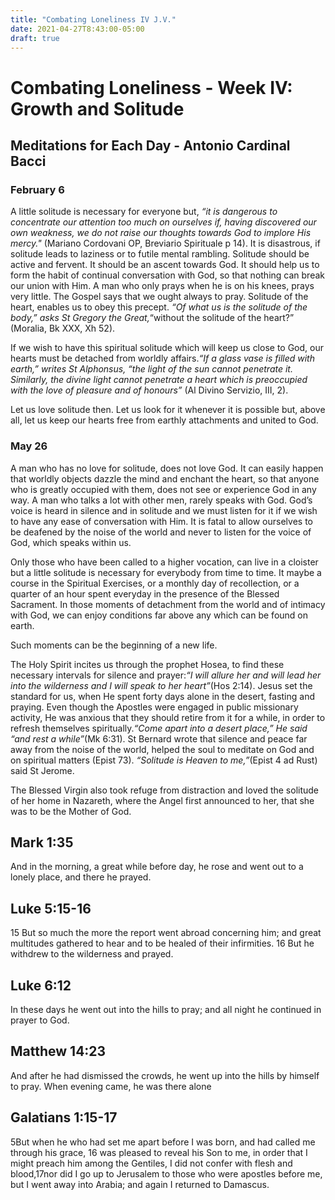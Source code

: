 ```yaml
---
title: "Combating Loneliness IV J.V."
date: 2021-04-27T8:43:00-05:00
draft: true
---
```


# Combating Loneliness - Week IV: Growth and Solitude 

## Meditations for Each Day - Antonio Cardinal Bacci

### February 6

A little solitude is necessary for everyone but, _“it is dangerous to concentrate our attention too much on ourselves if, having discovered our own weakness, we do not raise our thoughts towards God to implore His mercy."_ (Mariano Cordovani OP, Breviario Spirituale p 14).
It is disastrous, if solitude leads to laziness or to futile mental rambling.
Solitude should be active and fervent.
It should be an ascent towards God.
It should help us to form the habit of continual conversation with God, so that nothing can break our union with Him.
A man who only prays when he is on his knees, prays very little.
The Gospel says that we ought always to pray.
Solitude of the heart, enables us to obey this precept.
_“Of what us is the solitude of the body,” asks St Gregory the Great,_“without the solitude of the heart?” (Moralia, Bk XXX, Xh 52).

If we wish to have this spiritual solitude which will keep us close to God, our hearts must be detached from worldly affairs._“If a glass vase is filled with earth,” writes St Alphonsus, “the light of the sun cannot penetrate it. Similarly, the divine light cannot penetrate a heart which is preoccupied with the love of pleasure and of honours”_ (Al Divino Servizio, III, 2).

Let us love solitude then.
Let us look for it whenever it is possible but, above all, let us keep our hearts free from earthly attachments and united to God.

### May 26

A man who has no love for solitude, does not love God.
It can easily happen that worldly objects dazzle the mind and enchant the heart, so that anyone who is greatly occupied with them, does not see or experience God in any way.
A man who talks a lot with other men, rarely speaks with God.
God’s voice is heard in silence and in solitude and we must listen for it if we wish to have any ease of conversation with Him.
It is fatal to allow ourselves to be deafened by the noise of the world and never to listen for the voice of God, which speaks within us.

Only those who have been called to a higher vocation, can live in a cloister but a little solitude is necessary for everybody from time to time.
It maybe a course in the Spiritual Exercises, or a monthly day of recollection, or a quarter of an hour spent everyday in the presence of the Blessed Sacrament.
In those moments of detachment from the world and of intimacy with God, we can enjoy conditions far above any which can be found on earth.

Such moments can be the beginning of a new life.

The Holy Spirit incites us through the prophet Hosea, to find these necessary intervals for silence and prayer:_“I will allure her and will lead her into the wilderness and I will speak to her heart”_(Hos 2:14).
Jesus set the standard for us, when He spent forty days alone in the desert, fasting and praying.
Even though the Apostles were engaged in public missionary activity, He was anxious that they should retire from it for a while, in order to refresh themselves spiritually._“Come apart into a desert place,” He said “and rest a while”_(Mk 6:31).
St Bernard wrote that silence and peace far away from the noise of the world, helped the soul to meditate on God and on spiritual matters (Epist 73).
_“Solitude is Heaven to me,”_(Epist 4 ad Rust) said St Jerome.

The Blessed Virgin also took refuge from distraction and loved the solitude of her home in Nazareth, where the Angel first announced to her, that she was to be the Mother of God.

## Mark 1:35
And in the morning, a great while before day, he rose and went out to a lonely place, and there he prayed.

## Luke 5:15-16
15 But so much the more the report went abroad concerning him; and great multitudes gathered to hear and to be healed of their infirmities. 16 But he withdrew to the wilderness and prayed.

## Luke 6:12
In these days he went out into the hills to pray; and all night he continued in prayer to God.

## Matthew 14:23
And after he had dismissed the crowds, he went up into the hills by himself to pray. When evening came, he was there alone

## Galatians 1:15-17
5But when he who had set me apart before I was born, and had called me through his grace, 16 was pleased to reveal his Son to me, in order that I might preach him among the Gentiles, I did not confer with flesh and blood,17nor did I go up to Jerusalem to those who were apostles before me, but I went away into Arabia; and again I returned to Damascus.
